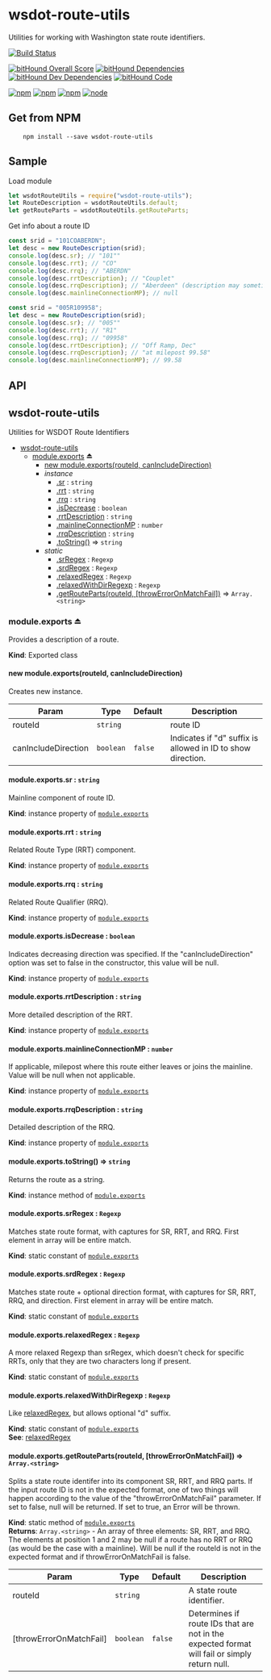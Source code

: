 wsdot-route-utils
=================

Utilities for working with Washington state route identifiers.

[![Build Status](https://travis-ci.org/WSDOT-GIS/wsdot-route-utils.svg?branch=master)](https://travis-ci.org/WSDOT-GIS/wsdot-route-utils)

[![bitHound Overall Score](https://www.bithound.io/github/WSDOT-GIS/wsdot-route-utils/badges/score.svg)](https://www.bithound.io/github/WSDOT-GIS/wsdot-route-utils)
[![bitHound Dependencies](https://www.bithound.io/github/WSDOT-GIS/wsdot-route-utils/badges/dependencies.svg)](https://www.bithound.io/github/WSDOT-GIS/wsdot-route-utils/master/dependencies/npm)
[![bitHound Dev Dependencies](https://www.bithound.io/github/WSDOT-GIS/wsdot-route-utils/badges/devDependencies.svg)](https://www.bithound.io/github/WSDOT-GIS/wsdot-route-utils/master/dependencies/npm)
[![bitHound Code](https://www.bithound.io/github/WSDOT-GIS/wsdot-route-utils/badges/code.svg)](https://www.bithound.io/github/WSDOT-GIS/wsdot-route-utils)

[![npm](https://img.shields.io/npm/l/wsdot-route-utils.svg?maxAge=2592000)](http://unlicense.org)
[![npm](https://img.shields.io/npm/v/wsdot-route-utils.svg?maxAge=2592000)](https://www.npmjs.com/package/wsdot-route-utils)
[![npm](https://img.shields.io/npm/dm/wsdot-route-utils.svg?maxAge=2592000)](https://www.npmjs.com/package/wsdot-route-utils)
[![node](https://img.shields.io/node/v/wsdot-route-utils.svg?maxAge=2592000)](https://www.npmjs.com/package/wsdot-route-utils)


Get from NPM
------------

        npm install --save wsdot-route-utils

Sample
------

Load module

```javascript
let wsdotRouteUtils = require("wsdot-route-utils");
let RouteDescription = wsdotRouteUtils.default;
let getRouteParts = wsdotRouteUtils.getRouteParts;
```


Get info about a route ID
```javascript
const srid = "101COABERDN";
let desc = new RouteDescription(srid);
console.log(desc.sr); // "101""
console.log(desc.rrt); // "CO"
console.log(desc.rrq); // "ABERDN"
console.log(desc.rrtDescription); // "Couplet"
console.log(desc.rrqDescription); // "Aberdeen" (description may sometimes be just the same as `rrq`).
console.log(desc.mainlineConnectionMP); // null
```

```javascript
const srid = "005R109958";
let desc = new RouteDescription(srid);
console.log(desc.sr); // "005""
console.log(desc.rrt); // "R1"
console.log(desc.rrq); // "09958"
console.log(desc.rrtDescription); // "Off Ramp, Dec"
console.log(desc.rrqDescription); // "at milepost 99.58"
console.log(desc.mainlineConnectionMP); // 99.58

```


API
---

<a name="module_wsdot-route-utils"></a>

## wsdot-route-utils
Utilities for WSDOT Route Identifiers


* [wsdot-route-utils](#module_wsdot-route-utils)
    * [module.exports](#exp_module_wsdot-route-utils--module.exports) ⏏
        * [new module.exports(routeId, canIncludeDirection)](#new_module_wsdot-route-utils--module.exports_new)
        * _instance_
            * [.sr](#module_wsdot-route-utils--module.exports+sr) : <code>string</code>
            * [.rrt](#module_wsdot-route-utils--module.exports+rrt) : <code>string</code>
            * [.rrq](#module_wsdot-route-utils--module.exports+rrq) : <code>string</code>
            * [.isDecrease](#module_wsdot-route-utils--module.exports+isDecrease) : <code>boolean</code>
            * [.rrtDescription](#module_wsdot-route-utils--module.exports+rrtDescription) : <code>string</code>
            * [.mainlineConnectionMP](#module_wsdot-route-utils--module.exports+mainlineConnectionMP) : <code>number</code>
            * [.rrqDescription](#module_wsdot-route-utils--module.exports+rrqDescription) : <code>string</code>
            * [.toString()](#module_wsdot-route-utils--module.exports+toString) ⇒ <code>string</code>
        * _static_
            * [.srRegex](#module_wsdot-route-utils--module.exports.srRegex) : <code>Regexp</code>
            * [.srdRegex](#module_wsdot-route-utils--module.exports.srdRegex) : <code>Regexp</code>
            * [.relaxedRegex](#module_wsdot-route-utils--module.exports.relaxedRegex) : <code>Regexp</code>
            * [.relaxedWithDirRegexp](#module_wsdot-route-utils--module.exports.relaxedWithDirRegexp) : <code>Regexp</code>
            * [.getRouteParts(routeId, [throwErrorOnMatchFail])](#module_wsdot-route-utils--module.exports.getRouteParts) ⇒ <code>Array.&lt;string&gt;</code>

<a name="exp_module_wsdot-route-utils--module.exports"></a>

### module.exports ⏏
Provides a description of a route.

**Kind**: Exported class  
<a name="new_module_wsdot-route-utils--module.exports_new"></a>

#### new module.exports(routeId, canIncludeDirection)
Creates new instance.


| Param | Type | Default | Description |
| --- | --- | --- | --- |
| routeId | <code>string</code> |  | route ID |
| canIncludeDirection | <code>boolean</code> | <code>false</code> | Indicates if "d" suffix is allowed in ID to show direction. |

<a name="module_wsdot-route-utils--module.exports+sr"></a>

#### module.exports.sr : <code>string</code>
Mainline component of route ID.

**Kind**: instance property of <code>[module.exports](#exp_module_wsdot-route-utils--module.exports)</code>  
<a name="module_wsdot-route-utils--module.exports+rrt"></a>

#### module.exports.rrt : <code>string</code>
Related Route Type (RRT) component.

**Kind**: instance property of <code>[module.exports](#exp_module_wsdot-route-utils--module.exports)</code>  
<a name="module_wsdot-route-utils--module.exports+rrq"></a>

#### module.exports.rrq : <code>string</code>
Related Route Qualifier (RRQ).

**Kind**: instance property of <code>[module.exports](#exp_module_wsdot-route-utils--module.exports)</code>  
<a name="module_wsdot-route-utils--module.exports+isDecrease"></a>

#### module.exports.isDecrease : <code>boolean</code>
Indicates decreasing direction was specified.If the "canIncludeDirection" option was set to falsein the constructor, this value will be null.

**Kind**: instance property of <code>[module.exports](#exp_module_wsdot-route-utils--module.exports)</code>  
<a name="module_wsdot-route-utils--module.exports+rrtDescription"></a>

#### module.exports.rrtDescription : <code>string</code>
More detailed description of the RRT.

**Kind**: instance property of <code>[module.exports](#exp_module_wsdot-route-utils--module.exports)</code>  
<a name="module_wsdot-route-utils--module.exports+mainlineConnectionMP"></a>

#### module.exports.mainlineConnectionMP : <code>number</code>
If applicable, milepost where this route either leaves or joins the mainline.Value will be null when not applicable.

**Kind**: instance property of <code>[module.exports](#exp_module_wsdot-route-utils--module.exports)</code>  
<a name="module_wsdot-route-utils--module.exports+rrqDescription"></a>

#### module.exports.rrqDescription : <code>string</code>
Detailed description of the RRQ.

**Kind**: instance property of <code>[module.exports](#exp_module_wsdot-route-utils--module.exports)</code>  
<a name="module_wsdot-route-utils--module.exports+toString"></a>

#### module.exports.toString() ⇒ <code>string</code>
Returns the route as a string.

**Kind**: instance method of <code>[module.exports](#exp_module_wsdot-route-utils--module.exports)</code>  
<a name="module_wsdot-route-utils--module.exports.srRegex"></a>

#### module.exports.srRegex : <code>Regexp</code>
Matches state route format, with captures for SR, RRT, and RRQ. First element in array will be entire match.

**Kind**: static constant of <code>[module.exports](#exp_module_wsdot-route-utils--module.exports)</code>  
<a name="module_wsdot-route-utils--module.exports.srdRegex"></a>

#### module.exports.srdRegex : <code>Regexp</code>
Matches state route + optional direction format, with captures for SR, RRT, RRQ, and direction. First element in array will be entire match.

**Kind**: static constant of <code>[module.exports](#exp_module_wsdot-route-utils--module.exports)</code>  
<a name="module_wsdot-route-utils--module.exports.relaxedRegex"></a>

#### module.exports.relaxedRegex : <code>Regexp</code>
A more relaxed Regexp than srRegex, which doesn't check for specific RRTs, only that they are two characters long if present.

**Kind**: static constant of <code>[module.exports](#exp_module_wsdot-route-utils--module.exports)</code>  
<a name="module_wsdot-route-utils--module.exports.relaxedWithDirRegexp"></a>

#### module.exports.relaxedWithDirRegexp : <code>Regexp</code>
Like [relaxedRegex](relaxedRegex), but allows optional "d" suffix.

**Kind**: static constant of <code>[module.exports](#exp_module_wsdot-route-utils--module.exports)</code>  
**See**: [relaxedRegex](relaxedRegex)  
<a name="module_wsdot-route-utils--module.exports.getRouteParts"></a>

#### module.exports.getRouteParts(routeId, [throwErrorOnMatchFail]) ⇒ <code>Array.&lt;string&gt;</code>
Splits a state route identifer into its component SR, RRT, and RRQ parts.If the input route ID is not in the expected format, one of two thingswill happen according to the value of the "throwErrorOnMatchFail" parameter.If set to false, null will be returned. If set to true, an Error will be thrown.

**Kind**: static method of <code>[module.exports](#exp_module_wsdot-route-utils--module.exports)</code>  
**Returns**: <code>Array.&lt;string&gt;</code> - An array of three elements: SR, RRT, and RRQ.The elements at position 1 and 2 may be null if a route has no RRT or RRQ(as would be the case with a mainline).Will be null if the routeId is not in the expected format and if throwErrorOnMatchFail is false.  

| Param | Type | Default | Description |
| --- | --- | --- | --- |
| routeId | <code>string</code> |  | A state route identifier. |
| [throwErrorOnMatchFail] | <code>boolean</code> | <code>false</code> | Determines if route IDs that are not in the expected format will fail or simply return null. |

